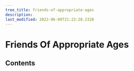 ```yaml
---
tree_title: friends-of-appropriate-ages
description: 
last_modified: 2022-06-09T21:23:28.2328
---
```


# Friends Of Appropriate Ages

## Contents
